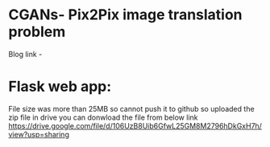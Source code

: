 # CGANs- Pix2Pix image translation problem 

Blog link - 

# Flask web app:
File size was more than 25MB so cannot push it to github so uploaded the zip file in drive you can donwload the file from below link
https://drive.google.com/file/d/106UzB8Uib6GfwL25GM8M2796hDkGxH7h/view?usp=sharing
